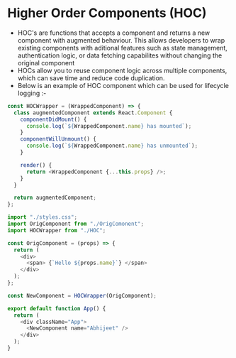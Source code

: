 # Higher Order Components (HOC)

+ HOC's are functions that accepts a component and returns a new component with augmented behaviour. This allows developers to wrap existing components with aditional features such as state management, authentication logic, or data fetching capabilites without changing the original component  
+ HOCs allow you to reuse component logic across multiple components, which can save time and reduce code duplication.
+ Below is an example of HOC component which can be used for lifecycle logging :- 

```js
const HOCWrapper = (WrappedComponent) => {
  class augmentedComponent extends React.Component {
    componentDidMount() {
      console.log(`${WrappedComponent.name} has mounted`);
    }
    componentWillUnmount() {
      console.log(`${WrappedComponent.name} has unmounted`);
    }

    render() {
      return <WrappedComponent {...this.props} />;
    }
  }

  return augmentedComponent;
};
```

```js
import "./styles.css";
import OrigComponent from "./OrigComonent";
import HOCWrapper from "./HOC";

const OrigComponent = (props) => {
  return (
    <div>
      <span> {`Hello ${props.name}`} </span>
    </div>
  );
};

const NewComponent = HOCWrapper(OrigComponent);

export default function App() {
  return (
    <div className="App">
      <NewComponent name="Abhijeet" />
    </div>
  );
}
```
